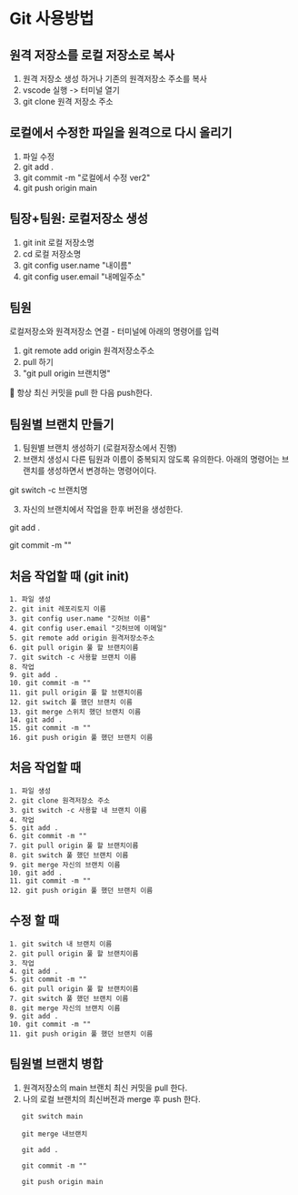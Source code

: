 # Git 사용방법
## 원격 저장소를 로컬 저장소로 복사
1. 원격 저장소 생성 하거나 기존의 원격저장소 주소를 복사
2. vscode 실행 -> 터미널 열기
3. git clone 원격 저장소 주소
## 로컬에서 수정한 파일을 원격으로 다시 올리기
1. 파일 수정
2. git add .
3. git commit -m "로컬에서 수정 ver2"
4. git push origin main
## 팀장+팀원: 로컬저장소 생성
1. git init 로컬 저장소명
2. cd 로컬 저장소명
3. git config user.name "내이름"
4. git config user.email "내메일주소"
## 팀원
로컬저장소와 원격저장소 연결 - 터미널에 아래의 명령어를 입력
1. git remote add origin 원격저장소주소
2. pull 하기
3. "git pull origin 브랜치명"

🔑 항상 최신 커밋을 pull 한 다음 push한다.
## 팀원별 브랜치 만들기
1. 팀원별 브랜치 생성하기 (로컬저장소에서 진행)
2. 브랜치 생성시 다른 팀원과 이름이 중복되지 않도록 유의한다. 아래의 명령어는 브랜치를 생성하면서 변경하는 명령어이다.

  git switch -c 브랜치명
  
3. 자신의 브랜치에서 작업을 한후 버전을 생성한다.

  git add .

  git commit -m "" 

## 처음 작업할 때 (git init)
```
1. 파일 생성
2. git init 레포리토지 이름
3. git config user.name "깃허브 이름"
4. git config user.email "깃허브에 이메일"
5. git remote add origin 원격저장소주소
6. git pull origin 풀 할 브랜치이름
7. git switch -c 사용할 브랜치 이름
8. 작업
9. git add .
10. git commit -m ""
11. git pull origin 풀 할 브랜치이름
12. git switch 풀 했던 브랜치 이름
13. git merge 스위치 했던 브랜치 이름
14. git add .
15. git commit -m ""
16. git push origin 풀 했던 브랜치 이름
```
## 처음 작업할 때 <git clone>
```
1. 파일 생성
2. git clone 원격저장소 주소
3. git switch -c 사용할 내 브랜치 이름
4. 작업
5. git add .
6. git commit -m ""
7. git pull origin 풀 할 브랜치이름
8. git switch 풀 했던 브랜치 이름
9. git merge 자신의 브랜치 이름
10. git add .
11. git commit -m ""
12. git push origin 풀 했던 브랜치 이름
```
## 수정 할 때 
```
1. git switch 내 브랜치 이름
2. git pull origin 풀 할 브랜치이름
3. 작업
4. git add .
5. git commit -m ""
6. git pull origin 풀 할 브랜치이름
7. git switch 풀 했던 브랜치 이름
8. git merge 자신의 브랜치 이름
9. git add .
10. git commit -m ""
11. git push origin 풀 했던 브랜치 이름
```
## 팀원별 브랜치 병합
1. 원격저장소의 main 브랜치 최신 커밋을 pull 한다.
2. 나의 로컬 브랜치의 최신버전과 merge 후 push 한다.
```
   git switch main

   git merge 내브랜치

   git add .

   git commit -m ""

   git push origin main 
```
